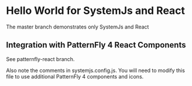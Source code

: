 Hello World for SystemJs and React
========
The master branch demonstrates only SystemJs and React

Integration with PatternFly 4 React Components
--------
See patternfly-react branch.

Also note the comments in systemjs.config.js.  You will need to modify this file to use additional PatternFly 4 components and icons.
